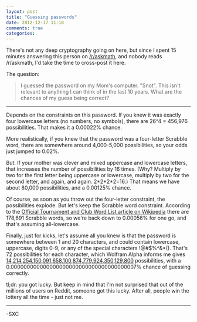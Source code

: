 ```yaml
---
layout: post
title: "Guessing passwords"
date: 2012-12-17 11:18
comments: true
categories: 
---
```


There's not any deep cryptography going on here, but since I spent 15 minutes answering this person on [/r/askmath](http://reddit.com/r/askmath), and nobody reads /r/askmath, I'd take the time to cross-post it here.

The question:

<blockquote>I guessed the password on my Mom's computer. "Snot". This isn't relevant to anything I can think of in the last 10 years. What are the chances of my guess being correct?</blockquote>

<!-- more -->

---

Depends on the constraints on this password. If you knew it was exactly four lowercase letters (no numbers, no symbols), there are 26^4 = 456,976 possibilities. That makes it a 0.00022% chance.

More realistically, if you knew that the password was a four-letter Scrabble word, there are somewhere around 4,000-5,000 possibilities, so your odds just jumped to 0.02%.

But. If your mother was clever and mixed uppercase and lowercase letters, that increases the number of possibilities by 16 times. (Why? Multiply by two for the first letter being uppercase or lowercase, multiply by two for the second letter, and again, and again. 2\*2\*2\*2=16.) That means we have about 80,000 possibilities, and a 0.00125% chance.

Of course, as soon as you throw out the four-letter constraint, the possibilities explode. But let's keep the Scrabble word constraint. According to the [Official Tournament and Club Word List article on Wikipedia](http://en.wikipedia.org/wiki/Official_Tournament_and_Club_Word_List) there are 178,691 Scrabble words, so we're back down to 0.00056% for one go, and that's assuming all-lowercase.

Finally, just for kicks, let's assume all you knew is that the password is somewhere between 1 and 20 characters, and could contain lowercase, uppercase, digits 0-9, or any of the special characters !@#$%\^&\*(). That's 72 possibilities for each character, which Wolfram Alpha informs me gives [14,214,254,150,091,658,100,874,779,924,350,129,800](http://www.wolframalpha.com/input/?i=%5Csum_%7Bi%3D1%7D%5E%7B20%7D+72%5Ei) possibilities, with a 0.000000000000000000000000000000000000007% chance of guessing correctly.

tl;dr: you got lucky. But keep in mind that I'm not surprised that out of the millions of users on Reddit, someone got this lucky. After all, people win the lottery all the time - just not me.

---

-SXC